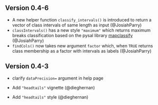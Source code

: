 ## Version 0.4-6

- A new helper function `classify_intervals()` is introduced to return a vector of class intervals of same length as input (@JosiahParry)
- `classIntervals()` has a new style `"maximum"` which returns maximum breaks classification based on the pysal library [mapclassify](https://pysal.org/mapclassify/index.html) (@JosiahParry)
- `findCols()` now takes new argument `factor` which, when `TRUE` returns class membership as a factor with intervals as labels (@JosiahParry)

## Version 0.4-3

- clarify `dataPrecision=` argument in help page

- Add `"headtails"` vignette (@dieghernan)

- Add `"headtails"` style (@dieghernan)